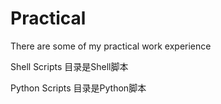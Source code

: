 # Practical
There are some of my practical work experience

Shell Scripts	目录是Shell脚本

Python Scripts	目录是Python脚本
